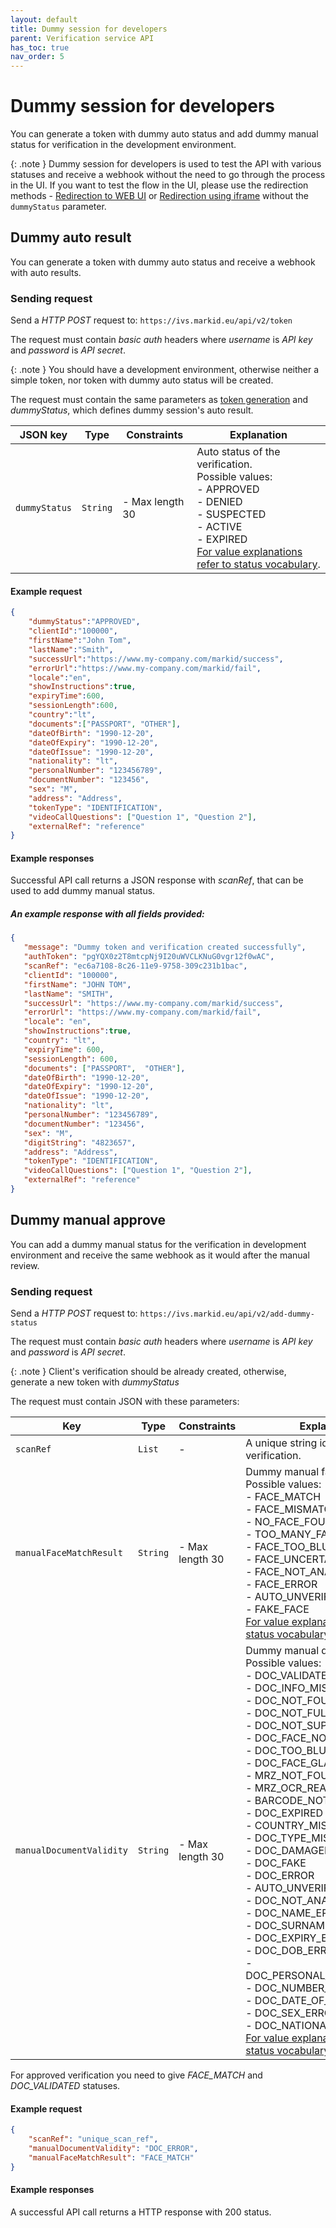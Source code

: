 ```yaml
---
layout: default
title: Dummy session for developers
parent: Verification service API
has_toc: true
nav_order: 5
---
```


# Dummy session for developers

You can generate a token with dummy auto status and add dummy manual status for verification in the development environment.

{: .note }
Dummy session for developers is used to test the API with various statuses and receive a webhook without the need to go through the process in the UI.
If you want to test the flow in the UI, please use the redirection methods - [Redirection to WEB UI](/pages/verification-service-api/ClientRedirectToWebUi) or [Redirection using iframe](/pages/verification-service-api/ClientRedirectToWebUiIframe) without the `dummyStatus` parameter.

## Dummy auto result

You can generate a token with dummy auto status and receive a webhook with auto results.

### Sending request
Send a *HTTP POST* request to: `https://ivs.markid.eu/api/v2/token`

The request must contain *basic auth* headers where *username* is *API key* and *password* is *API secret*.

{: .note }
You should have a development environment, otherwise neither a simple token, nor token with dummy auto status will be created.

The request must contain the same parameters as [token generation](/pages/verification-service-api/GeneratingIdentificationToken##sending-request) and *dummyStatus*, which defines dummy session's auto result.

|JSON key        |Type    |Constraints      |Explanation|
|----------------|--------|-----------------|-----------|
|`dummyStatus`   |`String`|- Max length 30  |Auto status of the verification. <br/>Possible values:<br/>- APPROVED <br/>- DENIED<br/>- SUSPECTED<br/>- ACTIVE<br/>- EXPIRED<br/>[For value explanations refer to status vocabulary](/pages/fraud-prevention-services/Vocabulary#verification-status-values-vocabulary).      

#### Example request 

```json
{
    "dummyStatus":"APPROVED",
    "clientId":"100000",
    "firstName":"John Tom",
    "lastName":"Smith",
    "successUrl":"https://www.my-company.com/markid/success",
    "errorUrl":"https://www.my-company.com/markid/fail",
    "locale":"en",
    "showInstructions":true,
    "expiryTime":600,
    "sessionLength":600,
    "country":"lt",
    "documents":["PASSPORT", "OTHER"],
    "dateOfBirth": "1990-12-20",
    "dateOfExpiry": "1990-12-20",
    "dateOfIssue": "1990-12-20",
    "nationality": "lt",
    "personalNumber": "123456789",
    "documentNumber": "123456",
    "sex": "M",
    "address": "Address",
    "tokenType": "IDENTIFICATION",
    "videoCallQuestions": ["Question 1", "Question 2"],
    "externalRef": "reference"
}
```

#### Example responses
Successful API call returns a JSON response with *scanRef*, that can be used to add dummy manual status.

##### An example response with all fields provided:
```json
{
   "message": "Dummy token and verification created successfully",
   "authToken": "pgYQX0z2T8mtcpNj9I20uWVCLKNuG0vgr12f0wAC",
   "scanRef": "ec6a7108-8c26-11e9-9758-309c231b1bac",
   "clientId": "100000",
   "firstName": "JOHN TOM",
   "lastName": "SMITH",
   "successUrl": "https://www.my-company.com/markid/success",
   "errorUrl": "https://www.my-company.com/markid/fail",
   "locale": "en",
   "showInstructions":true,
   "country": "lt",
   "expiryTime": 600,
   "sessionLength": 600,
   "documents": ["PASSPORT",  "OTHER"],
   "dateOfBirth": "1990-12-20",
   "dateOfExpiry": "1990-12-20",
   "dateOfIssue": "1990-12-20",
   "nationality": "lt",
   "personalNumber": "123456789",
   "documentNumber": "123456",
   "sex": "M",   
   "digitString": "4823657",
   "address": "Address",
   "tokenType": "IDENTIFICATION",
   "videoCallQuestions": ["Question 1", "Question 2"],
   "externalRef": "reference"
}
```

## Dummy manual approve

You can add a dummy manual status for the verification in development environment and receive the same webhook as it would after the manual review.

### Sending request
Send a *HTTP POST* request to: `https://ivs.markid.eu/api/v2/add-dummy-status` 

The request must contain *basic auth* headers where *username* is *API key* and *password* is *API secret*.

{: .note }
Client's verification should be already created, otherwise, generate a new token with *dummyStatus*

The request must contain JSON with these parameters:

|Key                      |Type    |Constraints |Explanation|
| ------------------------| ------ | ---------- | --------- | 
|`scanRef`                |`List`  |-           |A unique string identifying a client verification.|
|`manualFaceMatchResult`  |`String`|- Max length 30 |Dummy manual face status. <br/>Possible values:<br/>- FACE_MATCH<br/>- FACE_MISMATCH<br/>- NO_FACE_FOUND<br/>- TOO_MANY_FACES<br/>- FACE_TOO_BLURRY<br/>- FACE_UNCERTAIN<br/>- FACE_NOT_ANALYSED<br/>- FACE_ERROR<br/>- AUTO_UNVERIFIABLE<br/>- FAKE_FACE<br/>[For value explanations refer to status vocabulary](/pages/fraud-prevention-services/Vocabulary#verification-status-values-vocabulary).|
|`manualDocumentValidity` |`String`|- Max length 30  |Dummy manual document status. <br/>Possible values:<br/>- DOC_VALIDATED<br/>- DOC_INFO_MISMATCH<br/>- DOC_NOT_FOUND<br/>- DOC_NOT_FULLY_VISIBLE<br/>- DOC_NOT_SUPPORTED<br/>- DOC_FACE_NOT_FOUND<br/>- DOC_TOO_BLURRY<br/>- DOC_FACE_GLARED<br/>- MRZ_NOT_FOUND<br/>- MRZ_OCR_READING_ERROR<br/>- BARCODE_NOT_FOUND<br/>- DOC_EXPIRED<br/>- COUNTRY_MISMATCH<br/>- DOC_TYPE_MISMATCH<br/>- DOC_DAMAGED<br/>- DOC_FAKE<br/>- DOC_ERROR<br/>- AUTO_UNVERIFIABLE<br/>- DOC_NOT_ANALYSED<br/>- DOC_NAME_ERROR<br/>- DOC_SURNAME_ERROR<br/>- DOC_EXPIRY_ERROR<br/>- DOC_DOB_ERROR<br/>- DOC_PERSONAL_NUMBER_ERROR<br/>- DOC_NUMBER_ERROR<br/>- DOC_DATE_OF_ISSUE_ERROR<br/>- DOC_SEX_ERROR<br/>- DOC_NATIONALITY_ERROR<br/>[For value explanations refer to status vocabulary](/pages/fraud-prevention-services/Vocabulary#verification-status-values-vocabulary)|

For approved verification you need to give *FACE_MATCH* and *DOC_VALIDATED* statuses.

#### Example request 

```json
{
    "scanRef": "unique_scan_ref",
    "manualDocumentValidity": "DOC_ERROR",
    "manualFaceMatchResult": "FACE_MATCH"
}
```

#### Example responses
A successful API call returns a HTTP response with 200 status.
